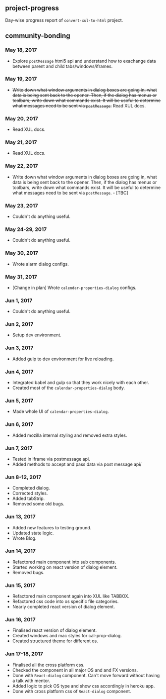 ## project-progress
Day-wise progress report of `convert-xul-to-html` project.

## community-bonding

### **May 18, 2017** 
* Explore `postMessage` html5 api and understand how to exachange data between parent and child tabs/windows/iframes.

### **May 19, 2017**
* ~~Write down what window arguments in dialog boxes are going in, what data is being sent back to the opener. Then, if the dialog has menus or toolbars, write down what commands exist. It will be useful to determine what messages need to be sent via `postMessage`.~~ Read XUL docs.

### **May 20, 2017**

* Read XUL docs.

### **May 21, 2017**

* Read XUL docs.

### **May 22, 2017**

* Write down what window arguments in dialog boxes are going in, what data is being sent back to the opener. Then, if the dialog has menus or toolbars, write down what commands exist. It will be useful to determine what messages need to be sent via `postMessage`. - [TBC]

### **May 23, 2017**

* Couldn't do anything useful.

### **May 24-29, 2017**

* Couldn't do anything useful.

### **May 30, 2017**

* Wrote alarm dialog configs.

### **May 31, 2017**

* [Change in plan] Wrote `calendar-properties-dialog` configs.
 
### **Jun 1, 2017**

* Couldn't do anything useful.

### **Jun 2, 2017**

* Setup dev environment.

### **Jun 3, 2017**

* Added gulp to dev environment for live reloading.

### **Jun 4, 2017**

* Integrated babel and gulp so that they work nicely with each other.
* Created most of the `calendar-properties-dialog` body.

### **Jun 5, 2017**

* Made whole UI of `calendar-properties-dialog`.

### **Jun 6, 2017**

* Added mozilla internal styling and removed extra styles.

### **Jun 7, 2017**

* Tested in iframe via postmessage api.
* Added methods to accept and pass data via post message api/

### **Jun 8-12, 2017**

* Completed dialog.
* Corrected styles.
* Added tabStrip.
* Removed some old bugs.

### **Jun 13, 2017**

* Added new features to testing ground.
* Updated state logic.
* Wrote Blog.

### **Jun 14, 2017**

* Refactored main component into sub components.
* Started working on react version of dialog element.
* Removed bugs.

### **Jun 15, 2017**

* Refactored main component again into XUL like TABBOX.
* Refactored css code into os specific file categories.
* Nearly completed react version of dialog element.

### **Jun 16, 2017**

* Finalised react version of dialog element.
* Created windows and mac styles for cal-prop-dialog.
* Created structured theme for different os.

### **Jun 17-18, 2017**

* Finalised all the cross platform css.
* Checked the component in all major OS and and FX versions.
* Done with `React-dialog` component. Can't move forward without having a talk with mentor.
* Added logic to pick OS type and show css accordingly in heroku app.
* Done with cross platform css of `React-dialog` component.



